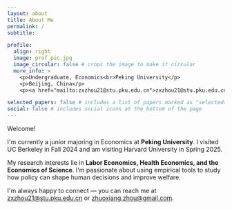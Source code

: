 ```yaml
---
layout: about
title: About Me
permalink: /
subtitle:

profile:
  align: right
  image: prof_pic.jpg
  image_circular: false # crops the image to make it circular
  more_info: >
    <p>Undergraduate, Economics<br>Peking University</p>
    <p>Beijing, China</p>
    <p><a href="mailto:zxzhou21@stu.pku.edu.cn">zxzhou21@stu.pku.edu.cn</a></p>

selected_papers: false # includes a list of papers marked as "selected={true}"
social: false # includes social icons at the bottom of the page
---
```


Welcome!

I'm currently a junior majoring in Economics at **Peking University**. I visited UC Berkeley in Fall 2024 and am visiting Harvard University in Spring 2025.

My research interests lie in **Labor Economics, Health Economics, and the Economics of Science**. I'm passionate about using empirical tools to study how policy can shape human decisions and improve welfare.

I'm always happy to connect — you can reach me at [zxzhou21@stu.pku.edu.cn](mailto:zxzhou21@stu.pku.edu.cn) or [zhuoxiang.zhou@gmail.com](mailto:zhuoxiang.zhou@gmail.com).